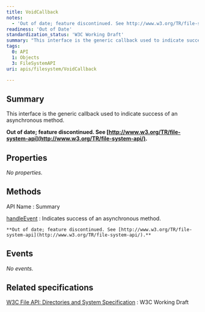 ```yaml
---
title: VoidCallback
notes:
  - 'Out of date; feature discontinued. See http://www.w3.org/TR/file-system-api/.'
readiness: 'Out of Date'
standardization_status: 'W3C Working Draft'
summary: "This interface is the generic callback used to indicate success of an asynchronous method.\n"
tags:
  0: API
  1: Objects
  3: FileSystemAPI
uri: apis/filesystem/VoidCallback

---
```

## <span>Summary</span>

This interface is the generic callback used to indicate success of an asynchronous method.

**Out of date; feature discontinued. See [http://www.w3.org/TR/file-system-api](http://www.w3.org/TR/file-system-api/).**

## <span>Properties</span>

*No properties.*

## <span>Methods</span>

API Name
:   Summary

[handleEvent](/apis/filesystem/VoidCallback/handleEvent)
:   Indicates success of an asynchronous method.

    **Out of date; feature discontinued. See [http://www.w3.org/TR/file-system-api](http://www.w3.org/TR/file-system-api/).**

## <span>Events</span>

*No events.*

## <span>Related specifications</span>

[W3C File API: Directories and System Specification](http://dev.w3.org/2009/dap/file-system/pub/FileSystem/)
:   W3C Working Draft
